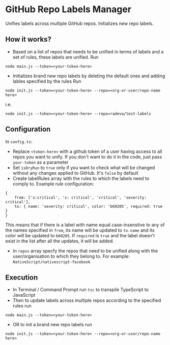 # GitHub Repo Labels Manager

Unifies labels across multiple GitHub repos. Initializes new repo labels.

## How it works?

* Based on a list of repos that needs to be unified in terms of labels and a set of rules, these labels are unified.
Run 
```shell
node main.js --token=<your-token-here>
```

* Initializes brand new repo labels by deleting the default ones and adding lables specified by the rules
Run 

```shell
node init.js --token=<your-token-here> --repo=<org-or-user/repo-name here>
``` 
i.e.

```shell
node init.js --token=<your-token-here> --repo=radeva/test-labels
```

## Configuration

In `config.ts`:

* Replace `<token-here>` with a github token of a user having access to all repos you want to unify. If you don't want to do it in the code, just pass `your-token` as a parameter
* Set `isDryRun` to `true` only if you want to check what will be changed without any changes applied to GitHub. It's `false` by default
* Create labelRules array with the rules to which the labels need to comply to. Example rule configuration:

```
{ 
    from: ['s:critical', 's: critical', 'critical', 'severity: critical'], 
    to: { name: 'severity: critical', color: 'b60205', required: true }
}
```

This means that if there is a label with name equal case-insenstive to any of the names specified in `from`, its name will be updated to `to.name` and its color will be updated to `b60205`. If `required` is `true` and the label doesn't exist in the list after all the updates, it will be added.

* In `repos` array specfy the repos that need to be unified along with the user/organisation to which they belong to. For example: `NativeScript/nativescript-facebook`

## Execution
* In Terminal / Command Prompt run `tsc` to transpile TypeScript to JavaScript 
* Then to update labels across multiple repos according to the specified rules run 
```shell
node main.js --token=<your-token-here>
``` 
* OR to init a brand new repo labels run 
```shell
node init.js --token=<your-token-here> --repo=<org-or-user/repo-name here>
``` 
